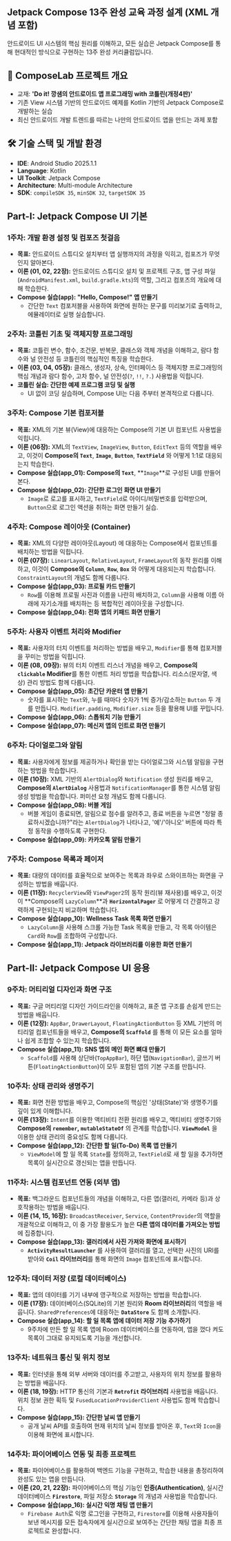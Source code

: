 ## **Jetpack Compose 13주 완성 교육 과정 설계 (XML 개념 포함)**

안드로이드 UI 시스템의 핵심 원리를 이해하고, 모든 실습은 Jetpack Compose를 통해 현대적인 방식으로 구현하는 13주 완성 커리큘럼입니다.

## 🚀 ComposeLab 프로젝트 개요

- 교재: **'Do it! 깡샘의 안드로이드 앱 프로그래밍 with 코틀린(개정4판)'**
- 기존 View 시스템 기반의 안드로이드 예제를 Kotlin 기반의 Jetpack Compose로 개발하는 실습
- 최신 안드로이드 개발 트렌드를 따르는 나만의 안드로이드 앱을 만드는 과제 포함

## 🛠️ 기술 스택 및 개발 환경

- **IDE**: Android Studio 2025.1.1
- **Language**: Kotlin
- **UI Toolkit**: Jetpack Compose
- **Architecture**: Multi-module Architecture
- **SDK**: `compileSDK 35`, `minSDK 32`, `targetSDK 35`

## Part-I: Jetpack Compose UI 기본

### **1주차: 개발 환경 설정 및 컴포즈 첫걸음**

* **목표:** 안드로이드 스튜디오 설치부터 앱 실행까지의 과정을 익히고, 컴포즈가 무엇인지 알아본다.
* **이론 (01, 02, 22장):** 안드로이드 스튜디오 설치 및 프로젝트 구조, 앱 구성 파일(`AndroidManifest.xml`, `build.gradle.kts`)의 역할, 그리고 컴포즈의 개요에 대해 학습한다.
* **Compose 실습(app): "Hello, Compose\!" 앱 만들기**
    * 간단한 `Text` 컴포저블을 사용하여 화면에 원하는 문구를 미리보기로 출력하고, 에뮬레이터로 실행 실습합니다.

### **2주차: 코틀린 기초 및 객체지향 프로그래밍**

* **목표:** 코틀린 변수, 함수, 조건문, 반복문, 클래스와 객체 개념을 이해하고, 람다 함수와 널 안전성 등 코틀린의 핵심적인 특징을 학습한다.
* **이론 (03, 04, 05장):** 클래스, 생성자, 상속, 인터페이스 등 객체지향 프로그래밍의 핵심 개념과 람다 함수, 고차 함수, 널 안전성(`?`, `!!`, `?.`) 사용법을 익힙니다.
* **코틀린 실습: 간단한 예제 프로그램 코딩 및 실행**
    * UI 없이 코딩 실습하며, Compose UI는 다음 주부터 본격적으로 다룹니다.

### **3주차: Compose 기본 컴포저블**

* **목표:** XML의 기본 뷰(View)에 대응하는 Compose의 기본 UI 컴포넌트 사용법을 익힙니다.
* **이론 (06장):** XML의 `TextView`, `ImageView`, `Button`, `EditText` 등의 역할을 배우고, 이것이 **Compose의 `Text`**, **`Image`**, **`Button`**, **`TextField`** 와 어떻게 1:1로 대응되는지 학습한다.
* **Compose 실습(app_01): Compose의 `Text`**, **`Image`**로 구성된 UI를 만들어 본다.
* **Compose 실습(app_02): 간단한 로그인 화면 UI 만들기**
    * `Image`로 로고를 표시하고, `TextField`로 아이디/비밀번호를 입력받으며, `Button`으로 로그인 액션을 취하는 화면 만들기 실습.

### **4주차: Compose 레이아웃 (Container)**

* **목표:** XML의 다양한 레이아웃(Layout) 에 대응하는 Compose에서 컴포넌트를 배치하는 방법을 익힙니다.
* **이론 (07장):** `LinearLayout`, `RelativeLayout`, `FrameLayout`의 동작 원리를 이해하고, 이것이 **Compose의 `Column`**, **`Row`**, **`Box`** 와 어떻게 대응되는지 학습합니다. `ConstraintLayout`의 개념도 함께 다룹니다.
* **Compose 실습(app_03): 프로필 카드 만들기**
    * `Row`를 이용해 프로필 사진과 이름을 나란히 배치하고, `Column`을 사용해 이름 아래에 자기소개를 배치하는 등 복합적인 레이아웃을 구성합니다.
* **Compose 실습(app_04): 전화 앱의 키패드 화면 만들기**

### **5주차: 사용자 이벤트 처리와 Modifier**

* **목표:** 사용자의 터치 이벤트를 처리하는 방법을 배우고, `Modifier`를 통해 컴포저블을 꾸미는 방법을 익힙니다.
* **이론 (08, 09장):** 뷰의 터치 이벤트 리스너 개념을 배우고, **Compose의 `clickable` Modifier**를 통한 이벤트 처리 방법을 학습합니다. 리소스(문자열, 색상) 관리 방법도 함께 다룹니다.
* **Compose 실습(app_05): 초간단 카운터 앱 만들기**
    * 숫자를 표시하는 `Text`와, 누를 때마다 숫자가 1씩 증가/감소하는 `Button` 두 개를 만듭니다. `Modifier.padding`, `Modifier.size` 등을 활용해 UI를 꾸밉니다.
* **Compose 실습(app_06): 스톱워치 기능 만들기**
* **Compose 실습(app_07): 메신저 앱의 인트로 화면 만들기**

### **6주차: 다이얼로그와 알림**

* **목표:** 사용자에게 정보를 제공하거나 확인을 받는 다이얼로그와 시스템 알림을 구현하는 방법을 학습합니다.
* **이론 (10장):** XML 기반의 `AlertDialog`와 `Notification` 생성 원리를 배우고, **Compose의 `AlertDialog`** 사용법과 `NotificationManager`를 통한 시스템 알림 생성 방법을 학습합니다. 퍼미션 요청 개념도 함께 다룹니다.
* **Compose 실습(app_08): 버블 게임**
    * 버블 게임이 종료되면, 알림으로 점수를 알려주고, 종료 버튼을 누르면 "정말 종료하시겠습니까?"라는 `AlertDialog`가 나타나고, '예'/'아니오' 버튼에 따라 특정 동작을 수행하도록 구현한다.
* **Compose 실습(app_09): 카카오톡 알림 만들기**

### **7주차: Compose 목록과 페이저**

* **목표:** 대량의 데이터를 효율적으로 보여주는 목록과 좌우로 스와이프하는 화면을 구성하는 방법을 배웁니다.
* **이론 (11장):** `RecyclerView`와 `ViewPager2`의 동작 원리(뷰 재사용)를 배우고, 이것이 \*\*Compose의 `LazyColumn`\*\*과 **`HorizontalPager`** 로 어떻게 더 간결하고 강력하게 구현되는지 비교하며 학습합니다.
* **Compose 실습(app_10): Wellness Task 목록 화면 만들기**
    * `LazyColumn`을 사용해 스크롤 가능한 Task 목록을 만들고, 각 목록 아이템은 `Card`와 `Row`를 조합하여 구성합니다.
* **Compose 실습(app_11): Jetpack 라이브러리를 이용한 화면 만들기**


## Part-II: Jetpack Compose UI 응용

### **9주차: 머티리얼 디자인과 화면 구조**

* **목표:** 구글 머티리얼 디자인 가이드라인을 이해하고, 표준 앱 구조를 손쉽게 만드는 방법을 배웁니다.
* **이론 (12장):** `AppBar`, `DrawerLayout`, `FloatingActionButton` 등 XML 기반의 머티리얼 컴포넌트들을 배우고, **Compose의 `Scaffold`** 를 통해 이 모든 요소를 얼마나 쉽게 조합할 수 있는지 학습합니다.
* **Compose 실습(app_11): SNS 앱의 메인 화면 뼈대 만들기**
    * `Scaffold`를 사용해 상단바(`TopAppBar`), 하단 탭(`NavigationBar`), 글쓰기 버튼(`FloatingActionButton`)이 모두 포함된 앱의 기본 구조를 만듭니다.

### **10주차: 상태 관리와 생명주기**

* **목표:** 화면 전환 방법을 배우고, Compose의 핵심인 '상태(State)'와 생명주기를 깊이 있게 이해합니다.
* **이론 (13장):** `Intent`를 이용한 액티비티 전환 원리를 배우고, 액티비티 생명주기와 **Compose의 `remember`, `mutableStateOf`** 의 관계를 학습합니다. **`ViewModel`** 을 이용한 상태 관리의 중요성도 함께 다룹니다.
* **Compose 실습(app_12): 간단한 할 일(To-Do) 목록 앱 만들기**
    * `ViewModel`에 할 일 목록 `State`를 정의하고, `TextField`로 새 할 일을 추가하면 목록이 실시간으로 갱신되는 앱을 만듭니다.

### **11주차: 시스템 컴포넌트 연동 (외부 앱)**

* **목표:** 백그라운드 컴포넌트들의 개념을 이해하고, 다른 앱(갤러리, 카메라 등)과 상호작용하는 방법을 배웁니다.
* **이론 (14, 15, 16장):** `BroadcastReceiver`, `Service`, `ContentProvider`의 역할을 개괄적으로 이해하고, 이 중 가장 활용도가 높은 **다른 앱의 데이터를 가져오는 방법**에 집중합니다.
* **Compose 실습(app_13): 갤러리에서 사진 가져와 화면에 표시하기**
    * **`ActivityResultLauncher`** 를 사용하여 갤러리를 열고, 선택한 사진의 URI를 받아와 **`Coil` 라이브러리**를 통해 화면의 `Image` 컴포넌트에 표시합니다.

### **12주차: 데이터 저장 (로컬 데이터베이스)**

* **목표:** 앱의 데이터를 기기 내부에 영구적으로 저장하는 방법을 학습합니다.
* **이론 (17장):** 데이터베이스(SQLite)의 기본 원리와 **Room 라이브러리**의 역할을 배웁니다. `SharedPreferences`에 대응하는 **`DataStore`** 도 함께 소개합니다.
* **Compose 실습(app_14): 할 일 목록 앱에 데이터 저장 기능 추가하기**
    * 9주차에 만든 할 일 목록 앱에 Room 데이터베이스를 연동하여, 앱을 껐다 켜도 목록이 그대로 유지되도록 기능을 개선합니다.

### **13주차: 네트워크 통신 및 위치 정보**

* **목표:** 인터넷을 통해 외부 서버와 데이터를 주고받고, 사용자의 위치 정보를 활용하는 방법을 배웁니다.
* **이론 (18, 19장):** HTTP 통신의 기본과 **`Retrofit` 라이브러리** 사용법을 배웁니다. 위치 정보 권한 획득 및 `FusedLocationProviderClient` 사용법도 함께 학습합니다.
* **Compose 실습(app_15): 간단한 날씨 앱 만들기**
    * 공개 날씨 API를 호출하여 현재 위치의 날씨 정보를 받아온 후, `Text`와 `Icon`을 이용해 화면에 표시합니다.

### **14주차: 파이어베이스 연동 및 최종 프로젝트**

* **목표:** 파이어베이스를 활용하여 백엔드 기능을 구현하고, 학습한 내용을 총정리하여 완성도 있는 앱을 만듭니다.
* **이론 (20, 21, 22장):** 파이어베이스의 핵심 기능인 **인증(Authentication)**, 실시간 데이터베이스 **`Firestore`**, 파일 저장소 **`Storage`** 의 개념과 사용법을 학습합니다.
* **Compose 실습(app_16): 실시간 익명 채팅 앱 만들기**
    * `Firebase Auth`로 익명 로그인을 구현하고, `Firestore`를 이용해 사용자들이 보낸 메시지를 모든 접속자에게 실시간으로 보여주는 간단한 채팅 앱을 최종 프로젝트로 완성합니다.